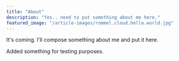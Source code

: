 ```yaml
---
title: "About"
description: "Yes.. need to put something about me here."
featured_image: "/article-images/rommel.cloud.hello.world.jpg"
---
```


It's coming. I'll compose something about me and put it here.

Added something for testing purposes.